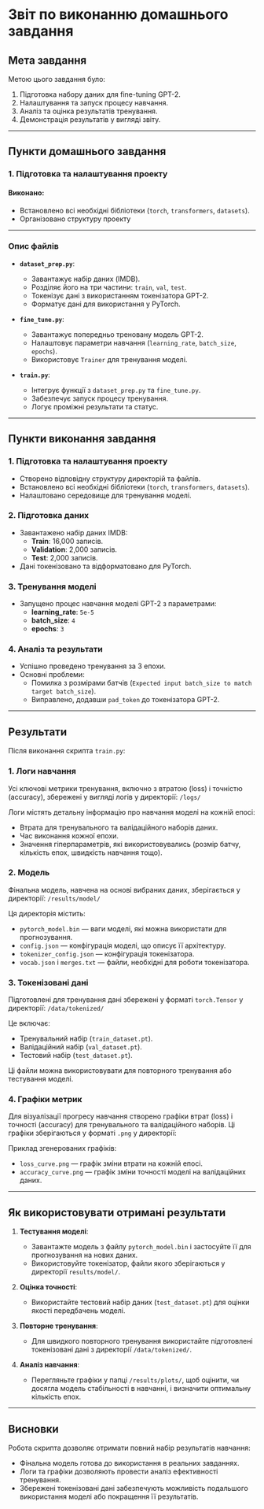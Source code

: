 # Звіт по виконанню домашнього завдання

## Мета завдання

Метою цього завдання було:
1. Підготовка набору даних для fine-tuning GPT-2.
2. Налаштування та запуск процесу навчання.
3. Аналіз та оцінка результатів тренування.
4. Демонстрація результатів у вигляді звіту.

---

## Пункти домашнього завдання

### 1. **Підготовка та налаштування проекту**
#### Виконано:
- Встановлено всі необхідні бібліотеки (`torch`, `transformers`, `datasets`).
- Організовано структуру проекту

---

### Опис файлів
- **`dataset_prep.py`**:
  - Завантажує набір даних (IMDB).
  - Розділяє його на три частини: `train`, `val`, `test`.
  - Токенізує дані з використанням токенізатора GPT-2.
  - Форматує дані для використання у PyTorch.

- **`fine_tune.py`**:
  - Завантажує попередньо треновану модель GPT-2.
  - Налаштовує параметри навчання (`learning_rate`, `batch_size`, `epochs`).
  - Використовує `Trainer` для тренування моделі.

- **`train.py`**:
  - Інтегрує функції з `dataset_prep.py` та `fine_tune.py`.
  - Забезпечує запуск процесу тренування.
  - Логує проміжні результати та статус.

---

## Пункти виконання завдання

### 1. Підготовка та налаштування проекту
- Створено відповідну структуру директорій та файлів.
- Встановлено всі необхідні бібліотеки (`torch`, `transformers`, `datasets`).
- Налаштовано середовище для тренування моделі.

### 2. Підготовка даних
- Завантажено набір даних IMDB:
  - **Train**: 16,000 записів.
  - **Validation**: 2,000 записів.
  - **Test**: 2,000 записів.
- Дані токенізовано та відформатовано для PyTorch.

### 3. Тренування моделі
- Запущено процес навчання моделі GPT-2 з параметрами:
  - **learning_rate**: `5e-5`
  - **batch_size**: `4`
  - **epochs**: `3`

### 4. Аналіз та результати
- Успішно проведено тренування за 3 епохи.
- Основні проблеми:
  - Помилка з розмірами батчів (`Expected input batch_size to match target batch_size`).
  - Виправлено, додавши `pad_token` до токенізатора GPT-2.

---

## Результати

Після виконання скрипта `train.py`:

### 1. Логи навчання
Усі ключові метрики тренування, включно з втратою (loss) і точністю (accuracy), збережені у вигляді логів у директорії: `/logs/`

Логи містять детальну інформацію про навчання моделі на кожній епосі:
- Втрата для тренувального та валідаційного наборів даних.
- Час виконання кожної епохи.
- Значення гіперпараметрів, які використовувались (розмір батчу, кількість епох, швидкість навчання тощо).

### 2. Модель
Фінальна модель, навчена на основі вибраних даних, зберігається у директорії: `/results/model/`

Ця директорія містить:
- `pytorch_model.bin` — ваги моделі, які можна використати для прогнозування.
- `config.json` — конфігурація моделі, що описує її архітектуру.
- `tokenizer_config.json` — конфігурація токенізатора.
- `vocab.json` і `merges.txt` — файли, необхідні для роботи токенізатора.

### 3. Токенізовані дані
Підготовлені для тренування дані збережені у форматі `torch.Tensor` у директорії: `/data/tokenized/`

Це включає:
- Тренувальний набір (`train_dataset.pt`).
- Валідаційний набір (`val_dataset.pt`).
- Тестовий набір (`test_dataset.pt`).

Ці файли можна використовувати для повторного тренування або тестування моделі.

### 4. Графіки метрик
Для візуалізації прогресу навчання створено графіки втрат (loss) і точності (accuracy) для тренувального та валідаційного наборів. Ці графіки зберігаються у форматі `.png` у директорії:

Приклад згенерованих графіків:
- `loss_curve.png` — графік зміни втрати на кожній епосі.
- `accuracy_curve.png` — графік зміни точності моделі на валідаційних даних.

---

## Як використовувати отримані результати

1. **Тестування моделі**:
   - Завантажте модель з файлу `pytorch_model.bin` і застосуйте її для прогнозування на нових даних.
   - Використовуйте токенізатор, файли якого зберігаються у директорії `results/model/`.

2. **Оцінка точності**:
   - Використайте тестовий набір даних (`test_dataset.pt`) для оцінки якості передбачень моделі.

3. **Повторне тренування**:
   - Для швидкого повторного тренування використайте підготовлені токенізовані дані з директорії `/data/tokenized/`.

4. **Аналіз навчання**:
   - Перегляньте графіки у папці `/results/plots/`, щоб оцінити, чи досягла модель стабільності в навчанні, і визначити оптимальну кількість епох.

---

## Висновки

Робота скрипта дозволяє отримати повний набір результатів навчання:
- Фінальна модель готова до використання в реальних завданнях.
- Логи та графіки дозволяють провести аналіз ефективності тренування.
- Збережені токенізовані дані забезпечують можливість подальшого використання моделі або покращення її результатів.
